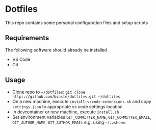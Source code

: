 # Dotfiles
This repo contains some personal configuration files and setup scripts

## Requirements
The following software should already be installed

* VS Code
* Git

## Usage
* Clone repo to `~/dotfiles`: `git clone https://github.com/binste/dotfiles.git ~/dotfiles`
* On a new machine, execute `install-vscode-extensions.sh` and copy `settings.json` to appropriate vs code settings location
* In devcontainer or new machine, execute `install.sh`
* Set environment variables `GIT_COMMITTER_NAME`, `GIT_COMMITTER_EMAIL`, `GIT_AUTHOR_NAME`, `GIT_AUTHOR_EMAIL` e.g. using `~/.zshenv`:

